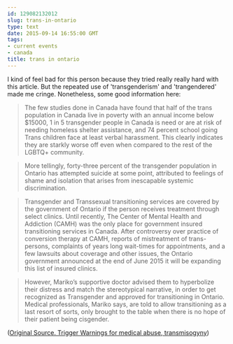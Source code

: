 ```yaml
---
id: 129082132012
slug: trans-in-ontario
type: text
date: 2015-09-14 16:55:00 GMT
tags:
- current events
- canada
title: trans in ontario
---
```

I kind of feel bad for this person because they tried really really hard with this article. But the repeated use of 'transgenderism' and 'trangendered' made me cringe. Nonetheless, some good information here:

> The few studies done in Canada have found that half of the trans population in Canada live in poverty with an annual income below $15000, 1 in 5 transgender people in Canada is need or are at risk of needing homeless shelter assistance, and 74 percent school going Trans children face at least verbal harassment. This clearly indicates they are starkly worse off even when compared to the rest of the LGBTQ+ community.

> More tellingly, forty-three percent of the transgender population in Ontario has attempted suicide at some point, attributed to feelings of shame and isolation that arises from inescapable systemic discrimination.

> Transgender and Transsexual transitioning services are covered by the government of Ontario if the person receives treatment through select clinics. Until recently, The Center of Mental Health and Addiction (CAMH) was the only place for government insured transitioning services in Canada. After controversy over practice of conversion therapy at CAMH, reports of mistreatment of trans-persons, complaints of years long wait-times for appointments, and a few lawsuits about coverage and other issues, the Ontario government announced at the end of June 2015 it will be expanding this list of insured clinics.

> However, Mariko’s supportive doctor advised them to hyperbolize their distress and match the stereotypical narrative, in order to get recognized as Transgender and approved for transitioning in Ontario. Medical professionals, Mariko says, are told to allow transitioning as a last resort of sorts, only brought to the table when there is no hope of their patient being cisgender.



([Original Source. Trigger Warnings for medical abuse, transmisogyny][1])

[1]: http://syx.pw/1QzTzN6